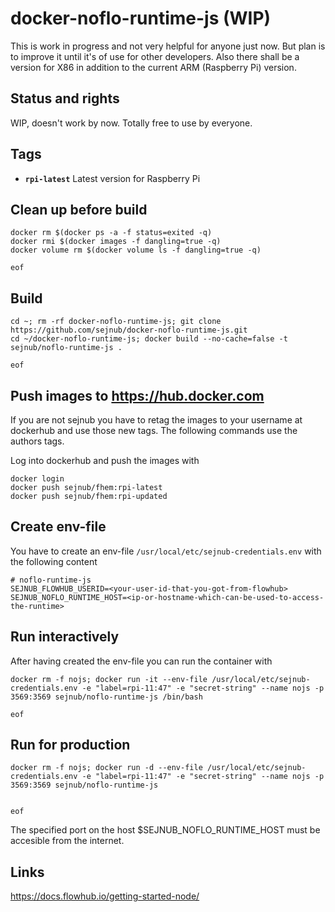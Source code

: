 # docker-noflo-runtime-js (WIP)
This is work in progress and not very helpful for anyone just now. But plan is to improve it until it's of use for other developers.
Also there shall be a version for X86 in addition to the current ARM (Raspberry Pi) version.


## Status and rights
WIP, doesn't work by now. 
Totally free to use by everyone.


## Tags
  * **``rpi-latest``**  Latest version for Raspberry Pi


## Clean up before build
    docker rm $(docker ps -a -f status=exited -q)
    docker rmi $(docker images -f dangling=true -q)
    docker volume rm $(docker volume ls -f dangling=true -q)

    eof
    

## Build
    
    cd ~; rm -rf docker-noflo-runtime-js; git clone https://github.com/sejnub/docker-noflo-runtime-js.git
    cd ~/docker-noflo-runtime-js; docker build --no-cache=false -t sejnub/noflo-runtime-js .
    
    eof


## Push images to https://hub.docker.com

If you are not sejnub you have to retag the images to your username at dockerhub and use those new tags. The following commands use the authors tags.

Log into dockerhub and push the images with
    
    docker login
    docker push sejnub/fhem:rpi-latest
    docker push sejnub/fhem:rpi-updated


## Create env-file
You have to create an env-file `/usr/local/etc/sejnub-credentials.env` with the following content

    # noflo-runtime-js
    SEJNUB_FLOWHUB_USERID=<your-user-id-that-you-got-from-flowhub>
    SEJNUB_NOFLO_RUNTIME_HOST=<ip-or-hostname-which-can-be-used-to-access-the-runtime>


## Run interactively

After having created the env-file you can run the container with

    docker rm -f nojs; docker run -it --env-file /usr/local/etc/sejnub-credentials.env -e "label=rpi-11:47" -e "secret-string" --name nojs -p 3569:3569 sejnub/noflo-runtime-js /bin/bash
    
    eof


## Run for production

    docker rm -f nojs; docker run -d --env-file /usr/local/etc/sejnub-credentials.env -e "label=rpi-11:47" -e "secret-string" --name nojs -p 3569:3569 sejnub/noflo-runtime-js 
    
    
    eof

The specified port on the host $SEJNUB_NOFLO_RUNTIME_HOST must be accesible from the internet.


## Links
https://docs.flowhub.io/getting-started-node/



